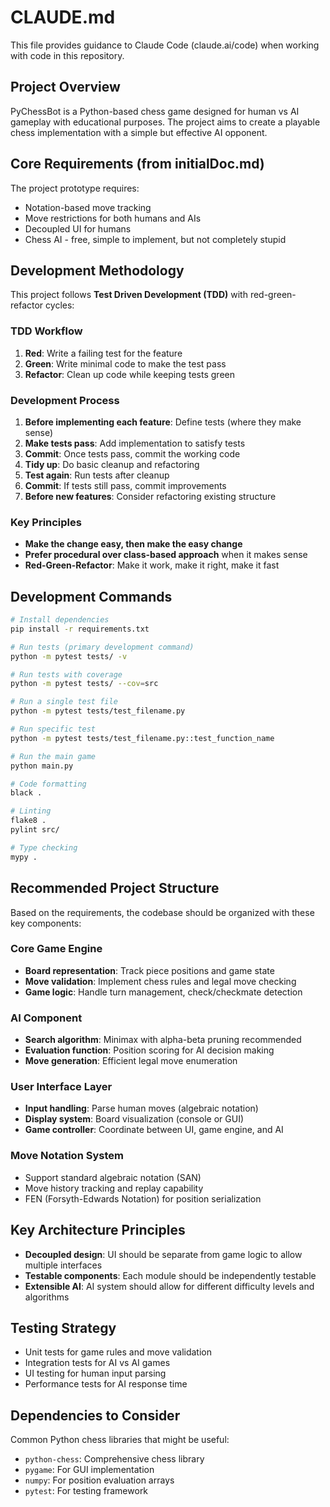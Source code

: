 # CLAUDE.md

This file provides guidance to Claude Code (claude.ai/code) when working with code in this repository.

## Project Overview

PyChessBot is a Python-based chess game designed for human vs AI gameplay with educational purposes. The project aims to create a playable chess implementation with a simple but effective AI opponent.

## Core Requirements (from initialDoc.md)

The project prototype requires:
- Notation-based move tracking
- Move restrictions for both humans and AIs  
- Decoupled UI for humans
- Chess AI - free, simple to implement, but not completely stupid

## Development Methodology

This project follows **Test Driven Development (TDD)** with red-green-refactor cycles:

### TDD Workflow
1. **Red**: Write a failing test for the feature
2. **Green**: Write minimal code to make the test pass
3. **Refactor**: Clean up code while keeping tests green

### Development Process
1. **Before implementing each feature**: Define tests (where they make sense)
2. **Make tests pass**: Add implementation to satisfy tests
3. **Commit**: Once tests pass, commit the working code
4. **Tidy up**: Do basic cleanup and refactoring
5. **Test again**: Run tests after cleanup
6. **Commit**: If tests still pass, commit improvements
7. **Before new features**: Consider refactoring existing structure

### Key Principles
- **Make the change easy, then make the easy change**
- **Prefer procedural over class-based approach** when it makes sense
- **Red-Green-Refactor**: Make it work, make it right, make it fast

## Development Commands

```bash
# Install dependencies
pip install -r requirements.txt

# Run tests (primary development command)
python -m pytest tests/ -v

# Run tests with coverage
python -m pytest tests/ --cov=src

# Run a single test file
python -m pytest tests/test_filename.py

# Run specific test
python -m pytest tests/test_filename.py::test_function_name

# Run the main game
python main.py

# Code formatting
black .

# Linting
flake8 .
pylint src/

# Type checking
mypy .
```

## Recommended Project Structure

Based on the requirements, the codebase should be organized with these key components:

### Core Game Engine
- **Board representation**: Track piece positions and game state
- **Move validation**: Implement chess rules and legal move checking
- **Game logic**: Handle turn management, check/checkmate detection

### AI Component
- **Search algorithm**: Minimax with alpha-beta pruning recommended
- **Evaluation function**: Position scoring for AI decision making
- **Move generation**: Efficient legal move enumeration

### User Interface Layer
- **Input handling**: Parse human moves (algebraic notation)
- **Display system**: Board visualization (console or GUI)
- **Game controller**: Coordinate between UI, game engine, and AI

### Move Notation System
- Support standard algebraic notation (SAN)
- Move history tracking and replay capability
- FEN (Forsyth-Edwards Notation) for position serialization

## Key Architecture Principles

- **Decoupled design**: UI should be separate from game logic to allow multiple interfaces
- **Testable components**: Each module should be independently testable
- **Extensible AI**: AI system should allow for different difficulty levels and algorithms

## Testing Strategy

- Unit tests for game rules and move validation
- Integration tests for AI vs AI games
- UI testing for human input parsing
- Performance tests for AI response time

## Dependencies to Consider

Common Python chess libraries that might be useful:
- `python-chess`: Comprehensive chess library
- `pygame`: For GUI implementation
- `numpy`: For position evaluation arrays
- `pytest`: For testing framework